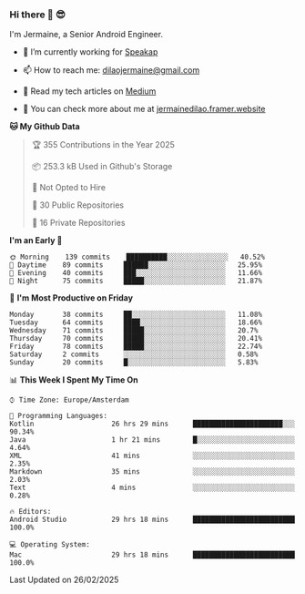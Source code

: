 ### Hi there 👋 😎
I'm Jermaine, a Senior Android Engineer.

- 🔭 I’m currently working for [Speakap](https://www.speakap.com/)

- 📫 How to reach me: dilaojermaine@gmail.com

- 📖 Read my tech articles on [Medium](https://jermainedilao.medium.com/)

- 👀 You can check more about me at [jermainedilao.framer.website](https://jermainedilao.framer.website)

<!--
**jermainedilao/jermainedilao** is a ✨ _special_ ✨ repository because its `README.md` (this file) appears on your GitHub profile.

Here are some ideas to get you started:

- 🔭 I’m currently working on ...
- 🌱 I’m currently learning ...
- 👯 I’m looking to collaborate on ...
- 🤔 I’m looking for help with ...
- 💬 Ask me about ...
- 📫 How to reach me: ...
- 😄 Pronouns: ...
- ⚡ Fun fact: ...
-->

<!--START_SECTION:waka-->
**🐱 My Github Data** 

> 🏆 355 Contributions in the Year 2025
 > 
> 📦 253.3 kB Used in Github's Storage 
 > 
> 🚫 Not Opted to Hire
 > 
> 📜 30 Public Repositories 
 > 
> 🔑 16 Private Repositories  
 > 
**I'm an Early 🐤** 

```text
🌞 Morning    139 commits    ██████████░░░░░░░░░░░░░░░   40.52% 
🌆 Daytime    89 commits     ██████░░░░░░░░░░░░░░░░░░░   25.95% 
🌃 Evening    40 commits     ███░░░░░░░░░░░░░░░░░░░░░░   11.66% 
🌙 Night      75 commits     █████░░░░░░░░░░░░░░░░░░░░   21.87%

```
📅 **I'm Most Productive on Friday** 

```text
Monday       38 commits     ██░░░░░░░░░░░░░░░░░░░░░░░   11.08% 
Tuesday      64 commits     ████░░░░░░░░░░░░░░░░░░░░░   18.66% 
Wednesday    71 commits     █████░░░░░░░░░░░░░░░░░░░░   20.7% 
Thursday     70 commits     █████░░░░░░░░░░░░░░░░░░░░   20.41% 
Friday       78 commits     █████░░░░░░░░░░░░░░░░░░░░   22.74% 
Saturday     2 commits      ░░░░░░░░░░░░░░░░░░░░░░░░░   0.58% 
Sunday       20 commits     █░░░░░░░░░░░░░░░░░░░░░░░░   5.83%

```


📊 **This Week I Spent My Time On** 

```text
⌚︎ Time Zone: Europe/Amsterdam

💬 Programming Languages: 
Kotlin                   26 hrs 29 mins      ██████████████████████░░░   90.34% 
Java                     1 hr 21 mins        █░░░░░░░░░░░░░░░░░░░░░░░░   4.64% 
XML                      41 mins             ░░░░░░░░░░░░░░░░░░░░░░░░░   2.35% 
Markdown                 35 mins             ░░░░░░░░░░░░░░░░░░░░░░░░░   2.03% 
Text                     4 mins              ░░░░░░░░░░░░░░░░░░░░░░░░░   0.28%

🔥 Editors: 
Android Studio           29 hrs 18 mins      █████████████████████████   100.0%

💻 Operating System: 
Mac                      29 hrs 18 mins      █████████████████████████   100.0%

```


 Last Updated on 26/02/2025
<!--END_SECTION:waka-->
